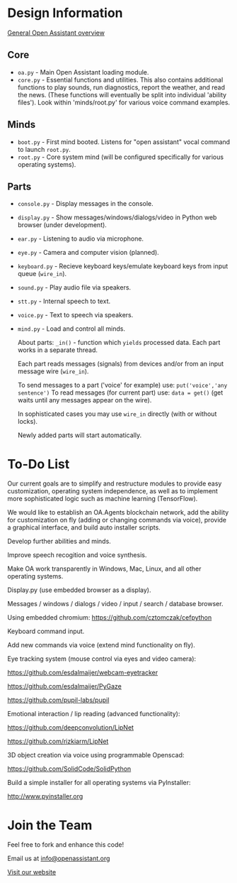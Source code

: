# Design Information

[General Open Assistant overview](http://openassistant.org/wp/)

## Core

* ``oa.py`` - Main Open Assistant loading module.
* ``core.py`` - Essential functions and utilities. This also contains additional functions to play sounds, run diagnostics, report the weather, and read the news. (These functions will eventually be split into individual 'ability files'). Look within 'minds/root.py' for various voice command examples.

## Minds

* ``boot.py`` - First mind booted. Listens for "open assistant" vocal command to launch ``root.py``.
* ``root.py`` - Core system mind (will be configured specifically for various operating systems).
 
## Parts

* ``console.py`` - Display messages in the console.
* ``display.py`` - Show messages/windows/dialogs/video in Python web browser (under development).
* ``ear.py`` - Listening to audio via microphone.
* ``eye.py`` - Camera and computer vision (planned).
* ``keyboard.py`` - Recieve keyboard keys/emulate keyboard keys from input queue (`wire_in`).
* ``sound.py`` - Play audio file via speakers.
* ``stt.py`` - Internal speech to text.
* ``voice.py`` - Text to speech via speakers.
* ``mind.py``  - Load and control all minds.
  
  About parts:
    ``_in()`` - function which `yields` processed data. Each part works in a separate thread.
    
    Each part reads messages (signals) from devices and/or from an input message wire (``wire_in``).
    
    To send messages to a part ('voice' for example) use: ``put('voice','any sentence')``
    To read messages (for current part) use: ``data = get()`` (get waits until any messages appear on the wire).
    
    In sophisticated cases you may use ``wire_in`` directly (with or without locks).
    
    Newly added parts will start automatically.

	  
# To-Do List

Our current goals are to simplify and restructure modules to provide easy customization, operating system independence, as well as to implement more sophisticated logic such as machine learning (TensorFlow).

We would like to establish an OA.Agents blockchain network, add the ability for customization on fly (adding or changing commands via voice), provide a graphical interface, and build auto installer scripts.

Develop further abilities and minds.

Improve speech recogition and voice synthesis.

Make OA work transparently in Windows, Mac, Linux, and all other operating systems.

Display.py (use embedded browser as a display).

 Messages / windows / dialogs / video / input / search / database browser.
  
 Using embedded chromium: https://github.com/cztomczak/cefpython
	
Keyboard command input.

Add new commands via voice (extend mind functionality on fly).

Eye tracking system (mouse control via eyes and video camera):

 https://github.com/esdalmaijer/webcam-eyetracker
 
 https://github.com/esdalmaijer/PyGaze
 
 https://github.com/pupil-labs/pupil

Emotional interaction / lip reading (advanced functionality):

 https://github.com/deepconvolution/LipNet
 
 https://github.com/rizkiarm/LipNet

3D object creation via voice using programmable Openscad:

 https://github.com/SolidCode/SolidPython

Build a simple installer for all operating systems via PyInstaller:

 http://www.pyinstaller.org


# Join the Team

Feel free to fork and enhance this code!

Email us at info@openassistant.org

[Visit our website](http://www.openassistant.org)